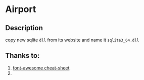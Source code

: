 # Airport

## Description
copy new sqlite `dll` from its website and name it `sqlite3_64.dll`

## Thanks to:
1. [font-awesome cheat-sheet](https://www.fontawesomecheatsheet.com/font-awesome-cheatsheet-5x/)
2. 